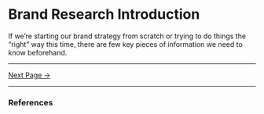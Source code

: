 # Brand Research Introduction

If we’re starting our brand strategy from scratch or trying to do things the “right” way this time, there are few key pieces of information we need to know beforehand.

<hr/>

[Next Page ->](./identity.md)

<hr/>

### References
